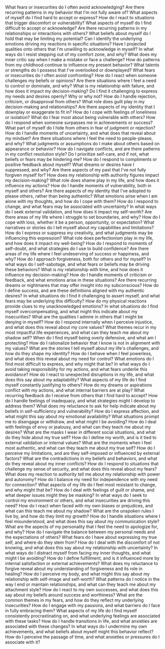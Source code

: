 What fears or insecurities do I often avoid acknowledging?
Are there recurring patterns in my behavior that I'm not fully aware of?
What aspects of myself do I find hard to accept or express?
How do I react to situations that trigger discomfort or vulnerability?
What aspects of myself do I find difficult to accept or acknowledge?
Are there recurring patterns in my relationships or interactions with others?
What beliefs about myself do I hold that may be limiting my potential?
Can I identify the underlying emotions driving my reactions in specific situations?
Have I projected qualities onto others that I'm unwilling to acknowledge in myself?
In what ways do I resist stepping out of my comfort zone, and why?
What does my inner critic say when I make a mistake or face a challenge?
How do patterns from my childhood continue to influence my present behavior?
What talents or strengths do I possess that I've overlooked or downplayed?
What fears or insecurities do I often avoid confronting?
How do I react when someone challenges my beliefs or opinions?
Are there situations where I feel a need to control or dominate, and why?
What is my relationship with failure, and how does it impact my decision-making?
Do I find it challenging to express my needs and desires openly? Why or why not?
How do I handle rejection, criticism, or disapproval from others?
What role does guilt play in my decision-making and relationships?
Are there aspects of my identity that I downplay or exaggerate to fit in?
How do I cope with feelings of loneliness or isolation?
What do I fear most about being vulnerable with others?
How do I respond when someone surpasses me in achievements or success?
What part of myself do I hide from others in fear of judgment or rejection?
How do I handle moments of uncertainty, and what does that reveal about my mindset?
Are there situations where I feel the need to people-please, and why?
What judgments or assumptions do I make about others based on appearance or behavior?
How do I navigate conflicts, and are there patterns in my conflict resolution style?
Do I prioritize self-care, and if not, what beliefs or fears may be hindering me?
How do I respond to compliments or positive feedback about myself?
What dreams or desires have I suppressed, and why?
Are there aspects of my past that I've not fully forgiven myself for?
How does my relationship with authority figures impact my decision-making?
What role does shame play in my life, and how does it influence my actions?
How do I handle moments of vulnerability, both in myself and others?
Are there aspects of my identity that I've adopted to please others, rather than being authentic?
What emotions arise when I am alone with my thoughts, and how do I cope with them?
How do I respond to change, and what fears may be associated with uncertainty?
In what ways do I seek external validation, and how does it impact my self-worth?
Are there areas of my life where I struggle to set boundaries, and why?
How do I cope with loss, whether it be a person, opportunity, or expectation?
What narratives or stories do I tell myself about my capabilities and limitations?
How do I express or suppress my creativity, and what judgments may be influencing this expression?
What role does perfectionism play in my life, and how does it impact my well-being?
How do I respond to moments of self-doubt, and what strategies do I use to build confidence?
Are there areas of my life where I feel undeserving of success or happiness, and why?
How do I approach forgiveness, both for others and for myself?
In what ways do I self-sabotage, and what fears or beliefs may be driving these behaviors?
What is my relationship with time, and how does it influence my decision-making?
How do I handle moments of criticism or feedback, and what emotions arise in these situations?
Are there recurring dreams or nightmares that may offer insight into my subconscious?
How do I define success, and are these definitions aligned with my authentic desires?
In what situations do I find it challenging to assert myself, and what fears may be underlying this difficulty?
How do my physical reactions provide clues to my unacknowledged emotions?
In what situations do I find myself overcompensating, and what might this indicate about my insecurities?
What are the qualities I admire in others that I might be denying in myself?
How do I respond internally when I perceive injustice, and what does this reveal about my core values?
What themes recur in my most impactful life experiences, and what can they teach me about my shadow self?
When do I find myself being overly defensive, and what am I protecting?
How do I rationalize behavior that I know is not in alignment with my values?
What are the stories I tell myself about my life's challenges, and how do they shape my identity?
How do I behave when I feel powerless, and what does this reveal about my need for control?
What emotions do I find most difficult to express, and why might that be?
In what ways do I avoid taking responsibility for my actions, and what fears underlie this avoidance?
How do I react to unexpected disruptions in my life, and what does this say about my adaptability?
What aspects of my life do I find myself constantly justifying to others?
How do my dreams or aspirations conflict with my actions, and what internal barriers are at play?
What recurring feedback do I receive from others that I find hard to accept?
How do I handle feelings of inadequacy, and what strategies might I develop to address them?
What does my reluctance to ask for help indicate about my beliefs in self-sufficiency and vulnerability?
How do I express affection, and what might this say about my emotional availability?
What situations prompt me to disengage or withdraw, and what might I be avoiding?
How do I deal with feelings of envy or jealousy, and what can they teach me about my desires?
What are the masks I wear in different social situations, and what do they hide about my true self?
How do I define my worth, and is it tied to external validation or internal values?
What are the moments when I feel most authentic, and what can they teach me about my true self?
How do I perceive my limitations, and are they self-imposed or influenced by external factors?
What are the contradictions in my beliefs and behaviors, and what do they reveal about my inner conflicts?
How do I respond to situations that challenge my sense of security, and what does this reveal about my fears?
What does my reaction to authority tell me about my relationship with power and autonomy?
How do I balance my need for independence with my need for connection?
What aspects of my life do I feel most resistant to change, and why might that be?
How do I deal with feelings of guilt or shame, and what deeper issues might they be masking?
In what ways do I seek to control my environment or others, and what insecurities are driving this need?
How do I react when faced with my own biases or prejudices, and what can this teach me about my shadow?
What are the unspoken rules I live by, and how do they limit my growth?
How do I handle situations where I feel misunderstood, and what does this say about my communication style?
What are the aspects of my personality that I feel the need to apologize for, and why?
How do I navigate the balance between my personal needs and the expectations of others?
What fears do I have about expressing my true self, and where do they stem from?
How do I deal with the discomfort of not knowing, and what does this say about my relationship with uncertainty?
In what ways do I distract myself from facing my inner thoughts, and what might I be avoiding?
How do I define fulfillment, and is it influenced more by internal satisfaction or external achievements?
What does my reluctance to forgive reveal about my understanding of forgiveness and its role in healing?
How do I perceive my body, and what might this say about my relationship with self-image and self-worth?
What patterns do I notice in the way I end or maintain relationships, and what can they teach me about my attachment style?
How do I react to my own successes, and what does this say about my beliefs around success and worthiness?
What are the common themes in my fears, and how do they reflect my underlying insecurities?
How do I engage with my passions, and what barriers do I face in fully embracing them?
What aspects of my life do I find myself consistently procrastinating on, and what underlying feelings are associated with these tasks?
How do I handle transitions in life, and what anxieties are associated with these changes?
In what ways do I undermine my own achievements, and what beliefs about myself might this behavior reflect?
How do I perceive the passage of time, and what anxieties or pressures do I associate with it?
